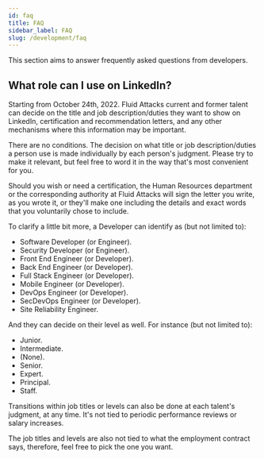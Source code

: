 ```yaml
---
id: faq
title: FAQ
sidebar_label: FAQ
slug: /development/faq
---
```


This section aims to answer
frequently asked questions
from developers.

## What role can I use on LinkedIn?

Starting from October 24th, 2022.
Fluid Attacks current and former talent
can decide on the title and job description/duties
they want to show on LinkedIn,
certification and recommendation letters,
and any other mechanisms where this information may be important.

There are no conditions.
The decision on what title or job description/duties a person use
is made individually by each person's judgment.
Please try to make it relevant,
but feel free to word it in the way that's most convenient for you.

Should you wish or need a certification,
the Human Resources department
or the corresponding authority at Fluid Attacks
will sign the letter you write, as you wrote it,
or they'll make one including the details and exact words
that you voluntarily chose to include.

To clarify a little bit more,
a Developer can identify as (but not limited to):

- Software Developer (or Engineer).
- Security Developer (or Engineer).
- Front End Engineer (or Developer).
- Back End Engineer (or Developer).
- Full Stack Engineer (or Developer).
- Mobile Engineer (or Developer).
- DevOps Engineer (or Developer).
- SecDevOps Engineer (or Developer).
- Site Reliability Engineer.

And they can decide on their level as well.
For instance (but not limited to):

- Junior.
- Intermediate.
- (None).
- Senior.
- Expert.
- Principal.
- Staff.

Transitions within job titles or levels
can also be done at each talent's judgment,
at any time.
It's not tied to periodic performance reviews
or salary increases.

The job titles and levels are also not tied to what the employment contract says,
therefore, feel free to pick the one you want.
